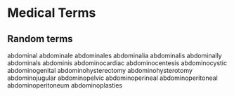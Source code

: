 # Medical Terms

## Random terms

abdominal
abdominale
abdominales
abdominalia
abdominalis
abdominally
abdominals
abdominis
abdominocardiac
abdominocentesis
abdominocystic
abdominogenital
abdominohysterectomy
abdominohysterotomy
abdominojugular
abdominopelvic
abdominoperineal
abdominoperitoneal
abdominoperitoneum
abdominoplasties

<!-- cspell:language en -->

